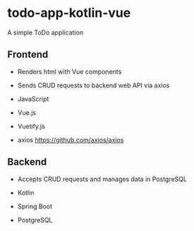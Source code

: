 # todo-app-kotlin-vue
A simple ToDo application

## Frontend
- Renders html with Vue components
- Sends CRUD requests to backend web API via axios

- JavaScript
- Vue.js
- Vuetify.js
- axios https://github.com/axios/axios

## Backend
- Accepts CRUD requests and manages data in PostgreSQL

- Kotlin
- Spring Boot
- PostgreSQL
